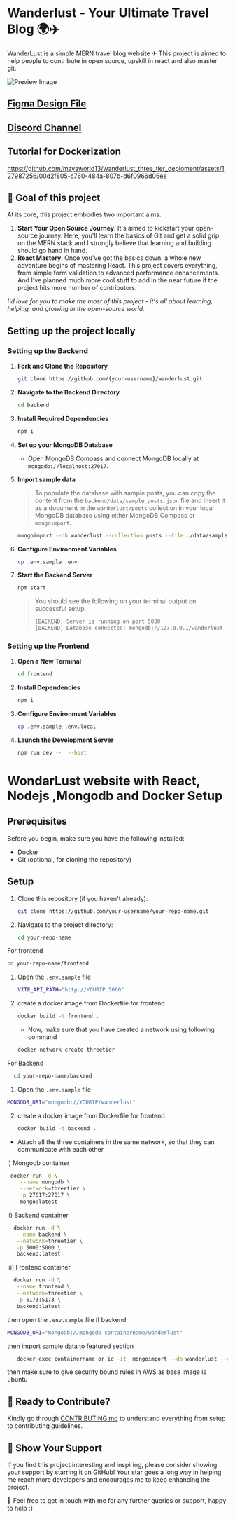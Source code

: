 # Wanderlust - Your Ultimate Travel Blog 🌍✈️

WanderLust is a simple MERN travel blog website ✈ This project is aimed to help people to contribute in open source, upskill in react and also master git.

![Preview Image](https://github.com/krishnaacharyaa/wanderlust/assets/116620586/17ba9da6-225f-481d-87c0-5d5a010a9538)

## [Figma Design File](https://www.figma.com/file/zqNcWGGKBo5Q2TwwVgR6G5/WanderLust--A-Travel-Blog-App?type=design&node-id=0%3A1&mode=design&t=c4oCG8N1Fjf7pxTt-1)
## [Discord Channel](https://discord.gg/FEKasAdCrG)

## **Tutorial for Dockerization**

https://github.com/mayaworld13/wanderlust_three_tier_deploment/assets/127987256/00d2f805-c760-484a-807b-d6f0966d06ee




## 🎯 Goal of this project

At its core, this project embodies two important aims:

1. **Start Your Open Source Journey**: It's aimed to kickstart your open-source journey. Here, you'll learn the basics of Git and get a solid grip on the MERN stack and I strongly believe that learning and building should go hand in hand.
2. **React Mastery**: Once you've got the basics down, a whole new adventure begins of mastering React. This project covers everything, from simple form validation to advanced performance enhancements. And I've planned much more cool stuff to add in the near future if the project hits more number of contributors.

_I'd love for you to make the most of this project - it's all about learning, helping, and growing in the open-source world._

## Setting up the project locally

### Setting up the Backend

1. **Fork and Clone the Repository**

   ```bash
   git clone https://github.com/{your-username}/wanderlust.git
   ```

2. **Navigate to the Backend Directory**

   ```bash
   cd backend
   ```

3. **Install Required Dependencies**

   ```bash
   npm i
   ```

4. **Set up your MongoDB Database**

   - Open MongoDB Compass and connect MongoDB locally at `mongodb://localhost:27017`.

5. **Import sample data**

   > To populate the database with sample posts, you can copy the content from the `backend/data/sample_posts.json` file and insert it as a document in the `wanderlust/posts` collection in your local MongoDB database using either MongoDB Compass or `mongoimport`.

   ```bash
   mongoimport --db wanderlust --collection posts --file ./data/sample_posts.json --jsonArray
   ```

6. **Configure Environment Variables**

   ```bash
   cp .env.sample .env
   ```

7. **Start the Backend Server**

   ```bash
   npm start
   ```

   > You should see the following on your terminal output on successful setup.
   >
   > ```bash
   > [BACKEND] Server is running on port 5000
   > [BACKEND] Database connected: mongodb://127.0.0.1/wanderlust
   > ```

### Setting up the Frontend

1. **Open a New Terminal**

   ```bash
   cd frontend
   ```

2. **Install Dependencies**

   ```bash
   npm i
   ```

3. **Configure Environment Variables**

   ```bash
   cp .env.sample .env.local
   ```

4. **Launch the Development Server**

   ```bash
   npm run dev --  --host
   ```

# WondarLust website  with React, Nodejs ,Mongodb and  Docker Setup

## Prerequisites

Before you begin, make sure you have the following installed:

- Docker
- Git (optional, for cloning the repository)

## Setup

1. Clone this repository (if you haven't already):

   ```bash
   git clone https://github.com/your-username/your-repo-name.git
   ```

2. Navigate to the project directory:

   ```bash
   cd your-repo-name
   ```

For frontend
   ```bash
   cd your-repo-name/frontend
   ```
1. Open the `.env.sample` file
   ```bash
   VITE_API_PATH="http://YOURIP:5000"
   ```
2. create a docker image from Dockerfile for frontend
   ```bash
   docker build -t frontend .
   ```

   - Now, make sure that you have created a network using following command
   ```bash
   docker network create threetier
   ```

For Backend
   ```bash
     cd your-repo-name/backend
   ```
1.  Open the `.env.sample` file
   ```bash
   MONGODB_URI="mongodb://YOURIP/wanderlust"
   ```
2. create a docker image from Dockerfile for frontend
   ```bash
   docker build -t backend .
   ```

 
- Attach all the three containers in the same network, so that they can communicate with each other
  
i) Mongodb container 
```bash
 docker run -d \
    --name mongodb \
    --network=threetier \
    -p 27017:27017 \
    mongo:latest
```
ii) Backend container
 ```bash
   docker run -d \
    --name backend \
    --network=threetier \
    -p 5000:5000 \
    backend:latest

 ```

iii) Frontend container
 ```bash
   docker run -d \
    --name frontend \
    --network=threetier \
    -p 5173:5173 \
    backend:latest

 ```

then open the `.env.sample` file if backend
   ```bash
   MONGODB_URI="mongodb://mongodb-containername/wanderlust"
   ```
then import sample data to featured section
 ```bash
    docker exec containername or id -it  mongoimport --db wanderlust --collection posts --file ./data/sample_posts.json --jsonArray
   ```


then make sure to give security bound rules in AWS as base image is ubuntu


## 🌟 Ready to Contribute?

Kindly go through [CONTRIBUTING.md](https://github.com/krishnaacharyaa/wanderlust/blob/main/.github/CONTRIBUTING.md) to understand everything from setup to contributing guidelines.

## 💖 Show Your Support

If you find this project interesting and inspiring, please consider showing your support by starring it on GitHub! Your star goes a long way in helping me reach more developers and encourages me to keep enhancing the project.

🚀 Feel free to get in touch with me for any further queries or support, happy to help :)
